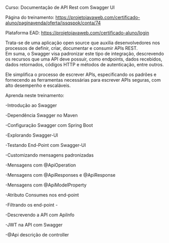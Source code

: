 Curso: Documentação de API Rest com Swagger UI

Página do treinamento: https://projetojavaweb.com/certificado-aluno/paginavenda/oferta/jssqspok/conta/74

Plataforma EAD: https://projetojavaweb.com/certificado-aluno/login

Trata-se de uma aplicação open source que auxilia desenvolvedores nos processos de definir, criar, documentar e consumir APIs REST.  
Em suma, o Swagger visa padronizar este tipo de integração, descrevendo os recursos que uma API deve possuir, como endpoints, dados recebidos, dados retornados, códigos HTTP e métodos de autenticação, entre outros.

Ele simplifica o processo de escrever APIs, especificando os padrões e fornecendo as ferramentas necessárias para escrever APIs seguras, com alto desempenho e escaláveis.

Aprenda neste treinamento: 

-Introdução ao Swagger

-Dependência Swagger no Maven

-Configuração Swagger com Spring Boot 

-Explorando Swagger-UI

-Testando End-Point com Swagger-UI

-Customizando mensagens padronizadas

-Mensagens com @ApiOperation

-Mensagens com @ApiResponses e @ApiResponse

-Mensagens com @ApiModelProperty

-Atributo Consumes nos end-point

-Filtrando os end-point -

-Descrevendo a API com ApiInfo

-JWT na API com Swagger

-@Api descrição de controller 
